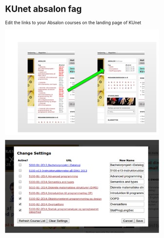 KUnet absalon fag
=================

Edit the links to your Absalon courses on the landing page of KUnet

![Screenshot of effect](effect.png)

![Screenshot of settings](settings.png)
